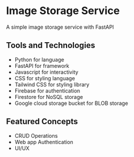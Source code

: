 # Image Storage Service

A simple image storage service with FastAPI

## Tools and Technologies

- Python for language
- FastAPI for framework
- Javascript for interactivity
- CSS for styling language
- Tailwind CSS for styling library
- Firebase for authentication
- Firestore for NoSQL storage
- Google cloud storage bucket for BLOB storage

## Featured Concepts

- CRUD Operations
- Web app Authentication
- UI/UX
